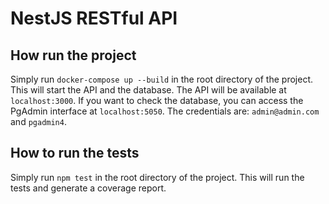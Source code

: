 # NestJS RESTful API

## How run the project
Simply run `docker-compose up --build` in the root directory of the project. This will start the API and the database. The API will be available at `localhost:3000`. If you want to check the database, you can access the PgAdmin interface at `localhost:5050`. The credentials are: `admin@admin.com` and `pgadmin4`.

## How to run the tests
Simply run `npm test` in the root directory of the project. This will run the tests and generate a coverage report.